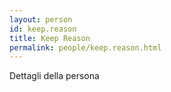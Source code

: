 ```yaml
---
layout: person
id: keep.reason
title: Keep Reason
permalink: people/keep.reason.html
---
```


Dettagli della persona
